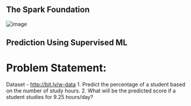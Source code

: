 ## The Spark Foundation

![image](https://github.com/raqeebhashmi/Score_Prediction/assets/77921588/af563762-7fc2-42b9-aecc-6142f154b199)

## Prediction Using Supervised ML
# Problem Statement:
Dataset - http://bit.ly/w-data
    1. Predict the percentage of a student based on the number of study hours.
    2. What will be the predicted score if a student studies for 9.25 hours/day?
    

